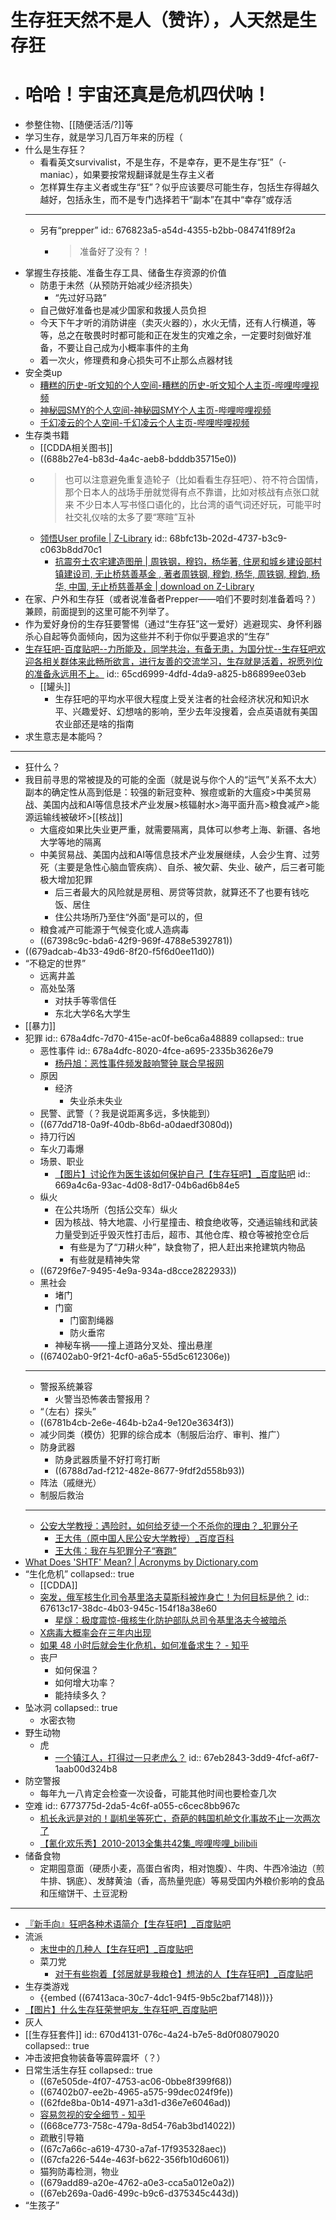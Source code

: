 # 生存狂天然不是人（赞许），人天然是生存狂
- # 哈哈！宇宙还真是危机四伏呐！
- 参整住物、[[随便活活/?]]等
- 学习生存，就是学习几百万年来的历程（
- 什么是生存狂？
	- 看看英文survivalist，不是生存，不是幸存，更不是生存“狂”（-maniac），如果要按常规翻译就是生存主义者
	- 怎样算生存主义者或生存“狂”？似乎应该要尽可能生存，包括生存得越久越好，包括永生，而不是专门选择若干“副本”在其中“幸存”或存活
	- ---
	- 另有“prepper”
	  id:: 676823a5-a54d-4355-b2bb-084741f89f2a
		- >准备好了没有？！
- 掌握生存技能、准备生存工具、储备生存资源的价值
	- 防患于未然（从预防开始减少经济损失）
		- “先过好马路”
	- 自己做好准备也是减少国家和救援人员负担
	- 今天下午才听的消防讲座（卖灭火器的），水火无情，还有人行横道，等等，总之在敬畏时时都可能和正在发生的灾难之余，一定要时刻做好准备，不要让自己成为小概率事件的主角
	- 着一次火，修理费和身心损失可不止那么点器材钱
- 安全类up
	- [糟糕的历史-听文知的个人空间-糟糕的历史-听文知个人主页-哔哩哔哩视频](https://space.bilibili.com/1487287106)
	- [神秘园SMY的个人空间-神秘园SMY个人主页-哔哩哔哩视频](https://space.bilibili.com/87670515)
	- [千幻凌云的个人空间-千幻凌云个人主页-哔哩哔哩视频](https://space.bilibili.com/17637290)
- 生存类书籍
	- [[CDDA相关图书]]
	- ((688b27e4-b83d-4a4c-aeb8-bdddb35715e0))
	- >也可以注意避免重复造轮子（比如看看生存狂吧）、符不符合国情，那个日本人的战场手册就觉得有点不靠谱，比如对核战有点张口就来
	  不少日本人写书怪口语化的，比台湾的语气词还好玩，可能平时社交礼仪啥的太多了要“寒暄”互补
	- [领悟User profile | Z-Library](https://z-lib.fm/profile/39329119/816622/booklists)
	  id:: 68bfc13b-202d-4737-b3c9-c063b8dd70c1
		- [抗震夯土农宅建造图册 | 周铁钢，穆钧，杨华著, 住房和城乡建设部村镇建设司, 无止桥慈善基金 , 著者周铁钢, 穆鈞, 杨华, 周铁钢, 穆鈞, 杨华, 中国, 无止桥慈善基金 | download on Z-Library](https://z-lib.fm/book/44676885/c49592)
- 在家、户外和生存狂（或者说准备者Prepper——咱们不要时刻准备着吗？）兼顾，前面提到的这里可能不列举了。
- 作为爱好身份的生存狂要警惕（通过“生存狂”这一爱好）逃避现实、身怀利器杀心自起等负面倾向，因为这些并不利于你似乎要追求的“生存”
- [生存狂吧-百度贴吧--力所能及，同学共治，有备无患，为国分忧--生存狂吧欢迎各相关群体来此畅所欲言，进行友善的交流学习，生存就是活着，祝愿列位的准备永远用不上。](https://tieba.baidu.com/f?kw=%E7%94%9F%E5%AD%98%E7%8B%82)
  id:: 65cd6999-4dfd-4da9-a825-b86899ee03eb
	- [[罐头]]
		- 生存狂吧的平均水平很大程度上受关注者的社会经济状况和知识水平、兴趣爱好、幻想啥的影响，至少去年没搜着，会点英语就有美国农业部还是啥的指南
- 求生意志是本能吗？
- ---
- 狂什么？
- 我目前寻思的常被提及的可能的全面（就是说与你个人的“运气”关系不太大）副本的确定性从高到低是：较强的新冠变种、猴痘或新的大瘟疫>中美贸易战、美国内战和AI等信息技术产业发展>核辐射水>海平面升高>粮食减产>能源运输线被破坏>[[核战]]
	- 大瘟疫如果比失业更严重，就需要隔离，具体可以参考上海、新疆、各地大学等地的隔离
	- 中美贸易战、美国内战和AI等信息技术产业发展继续，人会少生育、过劳死（主要是急性心脑血管疾病）、自杀、被欠薪、失业、破产，后三者可能极大增加犯罪
		- 后三者最大的风险就是房租、房贷等贷款，就算还不了也要有钱吃饭、居住
		- 住公共场所乃至住“外面”是可以的，但
	- 粮食减产可能源于气候变化或人造病毒
	- ((67398c9c-bda6-42f9-969f-4788e5392781))
- ((679adcab-4b33-49d6-8f20-f5f6d0ee11d0))
- “不稳定的世界”
	- 远离井盖
	- 高处坠落
		- 对扶手等零信任
		- 东北大学6名大学生
- [[暴力]]
- 犯罪
  id:: 678a4dfc-7d70-415e-ac0f-be6ca6a48889
  collapsed:: true
	- 恶性事件
	  id:: 678a4dfc-8020-4fce-a695-2335b3626e79
		- [杨丹旭：恶性事件频发敲响警钟 联合早报网](https://www.quzaobao.com/news/china/202410/3029165.html)
	- 原因
		- 经济
			- 失业杀未失业
	- 民警、武警（？我是说距离多远，多快能到）
	- ((677dd718-0a9f-40db-8b6d-a0daedf3080d))
	- 持刀行凶
	- 车火刀毒爆
	- 场景、职业
		- [【图片】讨论作为医生该如何保护自己【生存狂吧】_百度贴吧](https://tieba.baidu.com/p/3338632520)
		  id:: 669a4c6a-93ac-4d08-8d17-04b6ad6b84e5
	- 纵火
		- 在公共场所（包括公交车）纵火
		- 因为核战、特大地震、小行星撞击、粮食绝收等，交通运输线和武装力量受到近乎毁灭性打击后，超市、其他仓库、粮仓等被抢空仓后
			- 有些是为了“刀耕火种”，缺食物了，把人赶出来抢建筑内物品
			- 有些就是精神失常
	- ((6729f6e7-9495-4e9a-934a-d8cce2822933))
	- 黑社会
		- 堵门
		- 门窗
			- 门窗割绳器
			- 防火垂帘
		- 神秘车祸——撞上道路分叉处、撞出悬崖
	- ((67402ab0-9f21-4cf0-a6a5-55d5c612306e))
	- ---
	- 警报系统兼容
		- 火警当恐怖袭击警报用？
	- “（左右）探头”
	- ((6781b4cb-2e6e-464b-b2a4-9e120e3634f3))
	- 减少同类（模仿）犯罪的综合成本（制服后治疗、审判、推广）
	- 防身武器
		- 防身武器质量不好打弯打断
		- ((6788d7ad-f212-482e-8677-9fdf2d558b93))
	- 阵法（戚继光）
	- 制服后救治
	- ---
	- [公安大学教授：遇险时，如何给歹徒一个不杀你的理由？_犯罪分子](https://www.sohu.com/a/250662017_652930/)
		- [王大伟（原中国人民公安大学教授）_百度百科](https://baike.baidu.com/item/%E7%8E%8B%E5%A4%A7%E4%BC%9F/8268927)
		- [王大伟：我在与犯罪分子“赛跑”](https://www.sohu.com/a/228741105_243614)
- [What Does 'SHTF' Mean? | Acronyms by Dictionary.com](https://www.dictionary.com/e/acronyms/shtf/)
- “生化危机”
  collapsed:: true
	- [[CDDA]]
	- [突发，俄军核生化司令基里洛夫莫斯科被炸身亡！为何目标是他？](https://mp.weixin.qq.com/s/5V2_Ngzz9ltNhMxgTN1SZQ)
	  id:: 67613c17-38dc-4b03-945c-154f18a38e60
		- [星燧：极度震惊-俄核生化防护部队总司令基里洛夫今被暗杀](https://mp.weixin.qq.com/s/sOWRzHHQuICpQP1GJGxKqQ)
	- [X病毒大概率会在三年内出现](https://mp.weixin.qq.com/s/U67xXuBJZKTeAXgR_vUlzg)
	- [如果 48 小时后就会生化危机，如何准备求生？ - 知乎](https://www.zhihu.com/question/34949068)
	- 丧尸
		- 如何保温？
		- 如何增大功率？
		- 能持续多久？
- 坠冰洞
  collapsed:: true
	- 水密衣物
- 野生动物
	- 虎
		- [一个镇江人，打得过一只老虎么？](https://mp.weixin.qq.com/s/rov18-LQX0lo8hXNqv1dVw)
		  id:: 67eb2843-3dd9-4fcf-a6f7-1aab00d324b8
- 防空警报
	- 每年九一八肯定会检查一次设备，可能其他时间也要检查几次
- 空难
  id:: 6773775d-2da5-4c6f-a055-c6cec8bb967c
	- [机长永远是对的！副机坐等死亡，奇葩的韩国机舱文化事故不止一次两次了](https://mp.weixin.qq.com/s/KV5hCVGcK9aDwy-4G00Gqw)
	- [【氰化欢乐秀】2010-2013全集共42集_哔哩哔哩_bilibili](https://www.bilibili.com/video/BV14x411b7Ta)
- 储备食物
	- 定期囤意面（硬质小麦，高蛋白省肉，相对饱腹）、牛肉、牛西冷油边（煎牛排、锅底）、发酵黄油（香，高热量兜底）等易受国内外粮价影响的食品和压缩饼干、土豆泥粉
- ---
- [『新手向』狂吧各种术语简介【生存狂吧】_百度贴吧](https://tieba.baidu.com/p/2344550674)
- 流派
	- [末世中的几种人【生存狂吧】_百度贴吧](https://tieba.baidu.com/p/8553931481)
	- 菜刀党
		- [对于有些抱着【邻居就是我粮仓】想法的人【生存狂吧】_百度贴吧](https://tieba.baidu.com/p/9455588921)
- 生存类游戏
	- {{embed ((67413aca-30c7-4dc1-94f5-9b5c2baf7148))}}
- [【图片】什么生存狂荣誉吧友_生存狂吧_百度贴吧](https://tieba.baidu.com/p/8927454955)
- 灰人
- [[生存狂套件]]
  id:: 670d4131-076c-4a24-b7e5-8d0f08079020
  collapsed:: true
- 冲击波把食物装备等震碎震坏（？）
- 日常生活生存狂
  collapsed:: true
	- ((67e505de-4f07-4753-ac06-0bbe8f399f68))
	- ((67402b07-ee2b-4965-a575-99dec024f9fe))
	- ((62fde8ba-0b14-4971-a3d1-d36e7e6046ad))
	- [容易忽视的安全细节 - 知乎](https://zhuanlan.zhihu.com/p/161604088)
	- ((668ce773-758c-479a-8d54-76ab3bd14022))
	- 疏散引导箱
	- ((67c7a66c-a619-4730-a7af-17f935328aec))
	- ((67cfa226-544e-463f-b622-356fb10d6061))
	- 猫狗防毒检测，物业
	- ((679add89-a20e-4762-a0e3-cca5a012e0a2))
	- ((67eb269a-0ad6-499c-b9c6-d375345c443d))
- “生孩子”